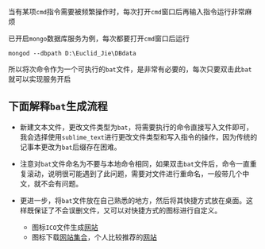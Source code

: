 当有某项`cmd`指令需要被频繁操作时，每次打开`cmd`窗口后再输入指令运行非常麻烦

已开启`mongo`数据库服务为例，每次都要打开`cmd`窗口后运行

```shell
mongod --dbpath D:\Euclid_Jie\DBdata
```

所以将次命令作为一个可执行的`bat`文件，是非常有必要的，每次只要双击此`bat`就可以实现服务开启

## 下面解释`bat`生成流程

- 新建文本文件，更改文件类型为`bat`，将需要执行的命令直接写入文件即可，我会选择使用`sublime_text`进行更改文件类型和写入指令的操作，因为传统的记事本更改为`bat`后缀存在困难。

- 注意对`bat`文件命名为不要与本地命令相同，如果双击`bat`文件后，命令一直重复滚动，说明很可能遇到了此问题，需要对文件进行重命名，一般带几个中文，就不会有问题。
- 更进一步，将`bat`文件放在自己熟悉的地方，然后将其快捷方式放在桌面。这样既保证了不会误删文件，又可以对快捷方式的图标进行自定义。
  - 图标`ICO`文件生成[网站](http://www.ico51.cn/)
  - 图标下载[网站集合](https://zhuanlan.zhihu.com/p/431105940)，个人比较推荐的[网站](https://www.iconfinder.com/search/icons?price=free)